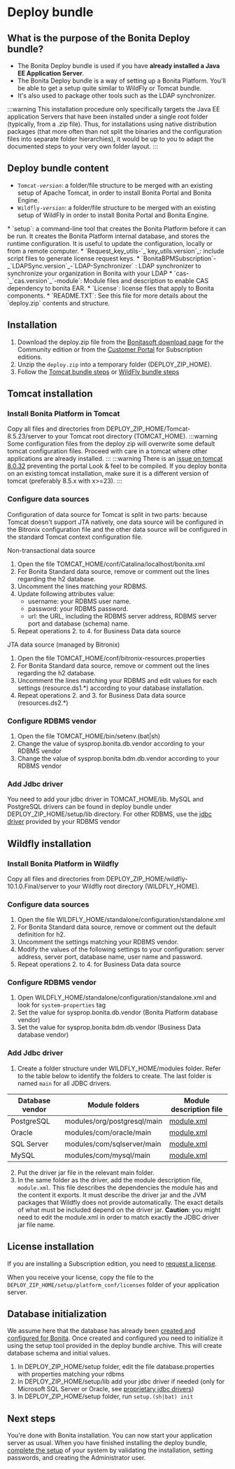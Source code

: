 # Deploy bundle

## What is the purpose of the Bonita Deploy bundle?

* The Bonita Deploy bundle is used if you have **already installed a Java EE Application Server**.
* The Bonita Deploy bundle is a way of setting up a Bonita Platform. You'll be able to get a setup quite similar to WildFly or Tomcat bundle.
* It's also used to package other tools such as the LDAP synchronizer.

:::warning
This installation procedure only specifically targets the Java EE application Servers that have been installed under a single root folder (typically, from a .zip file).
Thus, for installations using native distribution packages (that more often than not split the binaries and the configuration files into separate folder hierarchies),
it would be up to you to adapt the documented steps to your very own folder layout.
:::

## Deploy bundle content

* `Tomcat-`_`version`_: a folder/file structure to be merged with an existing setup of Apache Tomcat, in order to install Bonita Portal and Bonita Engine.
* `Wildfly-`_`version`_: a folder/file structure to be merged with an existing setup of WildFly in order to install Bonita Portal and Bonita Engine.
<a id="platform_setup_tool" />
* `setup`: a command-line tool that creates the Bonita Platform before it can be run. It creates the Bonita Platform internal database, and stores the runtime configuration.
It is useful to update the configuration, locally or from a remote computer.
* `Request_key_utils-`_`key_utils.version`_: include script files to generate license request keys.
* `BonitaBPMSubscription`-_`LDAPSync.version`_-`LDAP-Synchronizer` : LDAP synchronizer to synchronize your organization in Bonita with your LDAP
* `cas-`_`cas.version`_`-module`: Module files and description to enable CAS dependency to bonita EAR.
* `License`: license files that apply to Bonita components.
* `README.TXT`: See this file for more details about the `deploy.zip` contents and structure. 

## Installation

1. Download the deploy.zip file from the [Bonitasoft download page](http://www.bonitasoft.com/downloads-v2) for the Community edition 
or from the [Customer Portal](https://customer.bonitasoft.com/download/request) for Subscription editions.
2. Unzip the `deploy.zip` into a temporary folder (DEPLOY_ZIP_HOME).
4. Follow the [Tomcat bundle steps](#tomcat-installation) or [WildFly bundle steps](#wildfly-installation)

<a id="tomcat-installation" />

## Tomcat installation
### Install Bonita Platform in Tomcat

Copy all files and directories from DEPLOY_ZIP_HOME/Tomcat-8.5.23/server to your Tomcat root directory (TOMCAT_HOME).
:::warning
Some configuration files from the deploy zip will overwrite some default tomcat configuration files. Proceed
with care in a tomcat where other applications are already installed.
:::
:::warning
There is an [issue on tomcat 8.0.32](https://bz.apache.org/bugzilla/show_bug.cgi?id=58999) preventing the portal Look & feel to be compiled. If you deploy bonita on an existing tomcat installation, make sure it is a different version of tomcat (preferably 8.5.x with x>=23).
:::

### Configure data sources

Configuration of data source for Tomcat is split in two parts: because Tomcat doesn't support JTA natively,
one data source will be configured in the Bitronix configuration file and the other data source will be configured
in the standard Tomcat context configuration file.

Non-transactional data source
1. Open the file TOMCAT_HOME/conf/Catalina/localhost/bonita.xml
2. For Bonita Standard data source, remove or comment out the lines regarding the h2 database.
3. Uncomment the lines matching your RDBMS.
4. Update following attributes value:
    - username: your RDBMS user name.
    - password: your RDBMS password.
    - url: the URL, including the RDBMS server address, RDBMS server port and database (schema) name.
5. Repeat operations 2. to 4. for Business Data data source

JTA data source (managed by Bitronix)
1. Open the file TOMCAT_HOME/conf/bitronix-resources.properties
2. For Bonita Standard data source, remove or comment out the lines regarding the h2 database.
3. Uncomment the lines matching your RDBMS and edit values for each settings (resource.ds1.*) according to your database installation.
5. Repeat operations 2. and 3. for Business Data data source (resources.ds2.*)

### Configure RDBMS vendor

1. Open the file TOMCAT_HOME/bin/setenv.(bat|sh)
2. Change the value of sysprop.bonita.db.vendor according to your RDBMS vendor
3. Change the value of sysprop.bonita.bdm.db.vendor according to your RDBMS vendor

### Add Jdbc driver
You need to add your jdbc driver in TOMCAT_HOME/lib. 
MySQL and PostgreSQL drivers can be found in deploy bundle under DEPLOY_ZIP_HOME/setup/lib directory. For other RDBMS, 
use the [jdbc driver](database-configuration.md#proprietary_jdbc_drivers) provided by your RDBMS vendor

<a id="wildfly-installation" />

## Wildfly installation

### Install Bonita Platform in Wildfly
Copy all files and directories from DEPLOY_ZIP_HOME/wildfly-10.1.0.Final/server to your Wildfly root directory (WILDFLY_HOME).

### Configure data sources
1. Open the file WILDFLY_HOME/standalone/configuration/standalone.xml
2. For Bonita Standard data source, remove or comment out the default definition for h2.
3. Uncomment the settings matching your RDBMS vendor.
4. Modify the values of the following settings to your configuration: server address, server port, database name, user name and password.
5. Repeat operations 2. to 4. for Business Data data source

### Configure RDBMS vendor
1. Open WILDFLY_HOME/standalone/configuration/standalone.xml and look for `system-properties` tag
2. Set the value for sysprop.bonita.db.vendor (Bonita Platform database vendor)
3. Set the value for sysprop.bonita.bdm.db.vendor (Business Data database vendor)

### Add Jdbc driver
1. Create a folder structure under WILDFLY_HOME/modules folder. Refer to the table below to identify the folders to create. 
The last folder is named `main` for all JDBC drivers.

| Database vendor | Module folders              | Module description file                                 |
| --------------- | --------------------------- | ------------------------------------------------------- |
| PostgreSQL      | modules/org/postgresql/main | [module.xml](images/special_code/postgresql/module.xml) |
| Oracle          | modules/com/oracle/main     | [module.xml](images/special_code/oracle/module.xml)     |
| SQL Server      | modules/com/sqlserver/main  | [module.xml](images/special_code/sqlserver/module.xml)  |
| MySQL           | modules/com/mysql/main      | [module.xml](images/special_code/mysql/module.xml)      |

2. Put the driver jar file in the relevant main folder.
3. In the same folder as the driver, add the module description file, `module.xml`. This file describes the dependencies 
the module has and the content it exports. It must describe the driver jar and the JVM packages that Wildfly does not 
provide automatically. The exact details of what must be included depend on the driver jar. 
**Caution**: you might need to edit the module.xml in order to match exactly the JDBC driver jar file name.


## License installation

If you are installing a Subscription edition, you need to [request a license](licenses.md). 

When you receive your license, copy the file to the `DEPLOY_ZIP_HOME/setup/platform_conf/licenses` folder of your application server.

## Database initialization
We assume here that the database has already been [created and configured for Bonita](database-configuration.md#database_creation).
Once created and configured you need to initialize it using the setup tool provided in the deploy bundle archive.
This will create database schema and initial values.
1. In DEPLOY_ZIP_HOME/setup folder, edit the file database.properties with properties matching your rdbms
2. In DEPLOY_ZIP_HOME/setup/lib add your jdbc driver if needed (only for Microsoft SQL Server or Oracle, see [proprietary jdbc drivers](database-configuration.md#proprietary_jdbc_drivers))
3. In DEPLOY_ZIP_HOME/setup folder, run `setup.(sh|bat) init`

## Next steps
You're done with Bonita installation. You can now start your application server as usual.
When you have finished installing the deploy bundle, [complete the setup](first-steps-after-setup.md) of your system by validating the installation, setting passwords, and creating the Administrator user.
